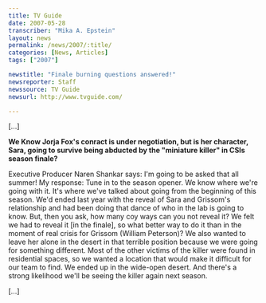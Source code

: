 ```yaml
---
title: TV Guide
date: 2007-05-28
transcriber: "Mika A. Epstein"
layout: news
permalink: /news/2007/:title/
categories: [News, Articles]
tags: ["2007"]

newstitle: "Finale burning questions answered!"
newsreporter: Staff
newssource: TV Guide
newsurl: http://www.tvguide.com/

---
```


[...]

**We Know Jorja Fox's conract is under negotiation, but is her character, Sara, going to survive being abducted by the "miniature killer" in CSIs season finale?**

Executive Producer Naren Shankar says: I'm going to be asked that all summer! My response: Tune in to the season opener. We know where we're going with it. It's where we've talked about going from the beginning of this season. We'd ended last year with the reveal of Sara and Grissom's relationship and had been doing that dance of who in the lab is going to know. But, then you ask, how many coy ways can you not reveal it? We felt we had to reveal it [in the finale], so what better way to do it than in the moment of real crisis for Grissom (William Peterson)? We also wanted to leave her alone in the desert in that terrible position because we were going for something different. Most of the other victims of the killer were found in residential spaces, so we wanted a location that would make it difficult for our team to find. We ended up in the wide-open desert. And there's a strong likelihood we'll be seeing the killer again next season.

[...]
